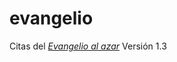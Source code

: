 # evangelio
Citas del [*Evangelio al azar*](https://salvadorestran.github.io/evangelio/)
Versión 1.3
